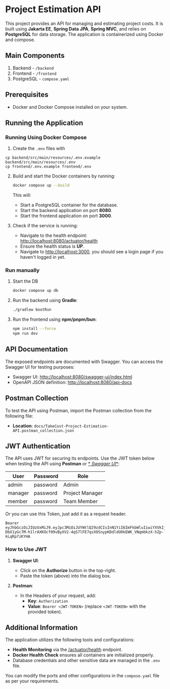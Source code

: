 # Project Estimation API

This project provides an API for managing and estimating project costs. It is built using **Jakarta EE**, **Spring Data
JPA**, **Spring MVC**, and relies on **PostgreSQL** for data storage. The application is containerized using Docker and
compose.

## Main Components

1. Backend - `/backend`
2. Frontend - `/frontend`
3. PostgreSQL - `compose.yaml`

## Prerequisites

- Docker and Docker Compose installed on your system.

## Running the Application

### Running Using Docker Compose

1. Create the `.env` files with

```
cp backend/src/main/resources/.env.example backend/src/main/resources/.env
cp frontend/.env.example frontend/.env
```

2. Build and start the Docker containers by running:
   ```bash
   docker compose up --build
   ```
   This will:
    - Start a PostgreSQL container for the database.
    - Start the backend application on port **8080**.
    - Start the frontend application on port **3000**.

3. Check if the service is running:
    - Navigate to the health endpoint: [http://localhost:8080/actuator/health](http://localhost:8080/actuator/health)
    - Ensure the health status is **UP**.
    - Navigate to [http://localhost:3000](http://localhost:3000), you should see a login page if you haven't logged in
      yet.

### Run manually

1. Start the DB
   ```bash
   docker compose up db
   ```

2. Run the backend using **Gradle**:
   ```bash
   ./gradlew bootRun
   ```

3. Run the frontend using **npm/pnpm/bun**:
   ```bash
   npm install --force
   npm run dev
   ```

## API Documentation

The exposed endpoints are documented with Swagger. You can access the Swagger UI for testing purposes:

- Swagger UI: [http://localhost:8080/swagger-ui/index.html](http://localhost:8080/swagger-ui/index.html)
- OpenAPI JSON definition: [http://localhost:8080/api-docs](http://localhost:8080/api-docs)

## Postman Collection

To test the API using Postman, import the Postman collection from the following file:

- **Location**: `docs/TakeCost-Project-Estimation-API.postman_collection.json`

## JWT Authentication

The API uses JWT for securing its endpoints. Use the JWT token below when testing the API using **Postman** or [*
*Swagger
UI**](http://localhost:8080/swagger-ui/index.html):

| **User** | **Password** | **Role**        |
|----------|--------------|-----------------|
| admin    | password     | Admin           |
| manager  | password     | Project Manager |
| member   | password     | Team Member     |

Or you can use this Token, just add it as a request header.

```plaintext
Bearer eyJhbGciOiJIUzUxMiJ9.eyJpc3MiOiJUYWtlQ29zdCIsInN1YiI6ImFkbWluIiwiYXVkIjpbIlRha2VDb3N0Q2xpZW50Il0sImlhdCI6MTczNjc0ODk4NCwibmJmIjoxNzM2NzQ4OTg0LCJleHAiOjE3MzczNTM3ODQsImp0aSI6ImRkODhmNjU3LTYwYTAtNDNhZi04NjlhLTYzMzA2NTQ3ZmRmZSIsInJvbGVzIjpbIkFETUlOIl19.vtsa-DbX1yGc7M-h1lrAXKOcf09vByXV2-4qS7lFE7qsXOSnypKDdldU0kEWK_VNqmbkzX-hZp-kLqRp7zKYHA
```

### How to Use JWT

1. **Swagger UI**:
    - Click on the **Authorize** button in the top-right.
    - Paste the token (above) into the dialog box.

2. **Postman**:
    - In the Headers of your request, add:
        - **Key**: `Authorization`
        - **Value**: `Bearer <JWT-TOKEN>` (replace `<JWT-TOKEN>` with the provided token).

## Additional Information

The application utilizes the following tools and configurations:

- **Health Monitoring** via the [/actuator/health](http://localhost/actuator/health) endpoint.
- **Docker Health Check** ensures all containers are initialized properly.
- Database credentials and other sensitive data are managed in the `.env` file.

You can modify the ports and other configurations in the `compose.yaml` file as per your requirements.